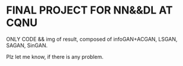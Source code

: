 #  FINAL PROJECT FOR NN&&DL AT CQNU

ONLY CODE && img of result, composed of infoGAN+ACGAN, LSGAN, SAGAN, SinGAN. 

Plz let me know, if there is any problem.